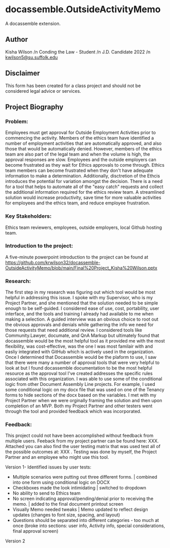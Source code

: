 # docassemble.OutsideActivityMemo

A docassemble extension.

## Author

Kisha Wilson /n
Conding the Law - Student /n
J.D. Candidate 2022 /n
kwilson5@su.suffolk.edu

## Disclaimer

This form has been created for a class project and should not be considered legal advice or services.

## Project Biography

### Problem: 

Employees must get approval for Outside Employment Activities prior to commencing the activity. Members of the ethics team have identified a number of employment activities that are automatically approved, and also those that would be automatically denied. However, members of the ethics team are also part of the legal team and when the volume is high, the approval responses are slow. Employees and the outside employers can become frustrated as they wait for Ethics approvals to come through. Ethics team members can become frustrated when they don't have adequate information to make a determination.  Additionally, disctretion of the Ethcis introduces the potential for variation amongst the decision. There is a need for a tool that helps to automate all of the "easy catch" requests and collect the additional information required for the ethics review team. A streamlined solution would increase productivity, save time for more valuable activities for employees and the ethics team, and reduce employee frustration.

### Key Stakeholders: 

Ethics team reviewers, employees, outside employers, local Github hosting team.

### Introduction to the project:  

A five-minute powerpoint introduction to the project can be found at https://github.com/krwilson32/docassemble-OutsideActivityMemo/blob/main/Final%20Project_Kisha%20Wilson.pptx

### Research: 

The first step in my research was figuring out which tool would be most helpful in addressing this issue. I spoke with my Supervisor, who is my Project Partner, and she mentioned that the solution needed to be simple enough to be self-guided. I considered ease of use, cost, portability, user interface, and the tools and training I already had available to me when making a selection. A guided interview was an obvious choice to root out the obvious approvals and denials while gathering the info we need for those requests that need additional review. I considered tools like Community.Lawyer, documate, and QnA Markup but ultimately found that docassemble would be the most helpful tool as it provided me with the most flexibility, was cost-effective, was the one I was most familair with and easliy integrated with GitHub which is actively used in the organization. Once I determined that Docassemble would be the plaform to use, I saw that there were many a number of approval tools that were very helpful to look at but I found docassemble documentation to be the most helpful resource as the approval tool I've created addresses the specific rules associated with this organization. I was able to use some of the conditional logic from other Document Assembly Line projects. For example, I used some conditional logic on my docx file that was used on one of the Tenancy forms to hide sections of the docx based on the variables. I met with my Project Partner when we were orginally framing the solution and then upon completion of an MVP. Both my Project Partner and other testers went through the tool and provided feedback which was incorporated.

### Feedback:

This project could not have been accomplished without feedback from multiple users. Feeback from my project partner can be found here: XXX. Attached you can also find the user testing matrix that was used test all of the possible outcomes at: XXX . Testing was done by myself, the Project Partner and an employee who might use this tool.

Version 1- Identified issues by user tests:
- Multiple scenarios were putting out three different forms. | combined into one form using conditional logic on DOCX
- Checkboxes made the look intimidating | switched to dropdown
- No ability to send to Ethics team 
- No screen indicating approval/pending/denial prior to receiving the memo. | added to the final document printout screen
- Visually Memo needed tweaks | Memo updated to reflect design updates (changes to font size, spacing, and layout)
- Questions should be separated into different categories - too much at once (broke into sections: user info, Activity info, special considerations, final approval screen)

Version 2



